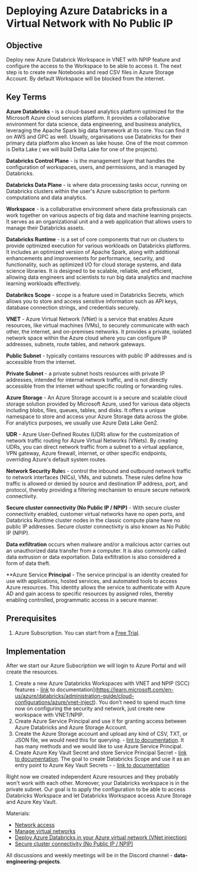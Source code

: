 # Deploying Azure Databricks in a Virtual Network with No Public IP

## Objective

Deploy new Azure Databrick Workspace in VNET with NPIP feature and configure the access to the Workspace to be able to access it. The next step is to create new Notebooks and read CSV files in Azure Storage Account. By default Workspace will be blocked from the internet.

## Key Terms

**Azure Databricks** -  is a cloud-based analytics platform optimized for the Microsoft Azure cloud services platform. It provides a collaborative environment for data science, data engineering, and business analytics, leveraging the Apache Spark big data framework at its core.  You can find it on AWS and GPC as well. Usually, organisations use Databricks for their primary data platform also known as lake house. One of the most common is Delta Lake ( we will build Delta Lake for one of the projects).

**Databricks Control Plane** -  is the management layer that handles the configuration of workspaces, users, and permissions, and is managed by Databricks. 

**Databricks Data Plane** - is where data processing tasks occur, running on Databricks clusters within the user's Azure subscription to perform computations and data analytics.

**Workspace** - is a collaborative environment where data professionals can work together on various aspects of big data and machine learning projects. It serves as an organizational unit and a web application that allows users to manage their Databricks assets. 

**Databricks Runtime** - is a set of core components that run on clusters to provide optimized execution for various workloads on Databricks platforms. It includes an optimized version of Apache Spark, along with additional enhancements and improvements for performance, security, and functionality, such as optimized I/O for cloud storage systems, and data science libraries. It is designed to be scalable, reliable, and efficient, allowing data engineers and scientists to run big data analytics and machine learning workloads effectively.

**Databrikcs Scope** - scope is a feature used in Databricks Secrets, which allows you to store and access sensitive information such as API keys, database connection strings, and credentials securely.

**VNET** - Azure Virtual Network (VNet) is a service that enables Azure resources, like virtual machines (VMs), to securely communicate with each other, the internet, and on-premises networks. It provides a private, isolated network space within the Azure cloud where you can configure IP addresses, subnets, route tables, and network gateways.

**Public Subnet** - typically contains resources with public IP addresses and is accessible from the internet.

**Private Subnet** - a private subnet hosts resources with private IP addresses, intended for internal network traffic, and is not directly accessible from the internet without specific routing or forwarding rules.

**Azure Storage** - An Azure Storage account is a secure and scalable cloud storage solution provided by Microsoft Azure, used for various data objects including blobs, files, queues, tables, and disks. It offers a unique namespace to store and access your Azure Storage data across the globe. For analytics purposes, we usually use Azure Data Lake Gen2.

**UDR** - Azure User-Defined Routes (UDR) allow for the customization of network traffic routing for Azure Virtual Networks (VNets). By creating UDRs, you can direct network traffic from a subnet to a virtual appliance, VPN gateway, Azure firewall, internet, or other specific endpoints, overriding Azure's default system routes.

**Network Security Rule**s - control the inbound and outbound network traffic to network interfaces (NICs), VMs, and subnets. These rules define how traffic is allowed or denied by source and destination IP address, port, and protocol, thereby providing a filtering mechanism to ensure secure network connectivity.

**Secure cluster connectivity (No Public IP / NPIP)** - With secure cluster connectivity enabled, customer virtual networks have no open ports, and Databricks Runtime cluster nodes in the classic compute plane have no public IP addresses. Secure cluster connectivity is also known as No Public IP (NPIP).

**Data exfiltration** occurs when malware and/or a malicious actor carries out an unauthorized data transfer from a computer. It is also commonly called data extrusion or data exportation. Data exfiltration is also considered a form of data theft.

**Azure Service **Principal** - The service principal is an identity created for use with applications, hosted services, and automated tools to access Azure resources. This identity allows the service to authenticate with Azure AD and gain access to specific resources by assigned roles, thereby enabling controlled, programmatic access in a secure manner.

## Prerequisites

1. Azure Subscription. You can start from a [Free](https://azure.microsoft.com/en-us/free/)[ Trial](https://azure.microsoft.com/en-us/free/).

## Implementation

After we start our Azure Subscription we will login to Azure Portal and will create the resources.

1. Create a new Azure Databricks Workspaces with VNET and NPIP (SCC) features - [link](https://learn.microsoft.com/en-us/azure/databricks/administration-guide/cloud-configurations/azure/vnet-inject) to documentation](https://learn.microsoft.com/en-us/azure/databricks/administration-guide/cloud-configurations/azure/vnet-inject). You don't need to spend much time now on configuring the security and network, just create new workspace with VNET/NPIP.
2. Create Azure Service Principal and use it for granting access between Azure Databricks and Azure Storage Account. 
3. Create the Azure Storage account and upload any kind of CSV, TXT, or JSON file, we would need this for querying. - [lint to documentation](https://learn.microsoft.com/en-us/azure/databricks/storage/azure-storage). It has many methods and we would like to use Azure Service Principal.
4. Create Azure Key Vault Secret and store Service Principal Secret - [link to documentation](https://learn.microsoft.com/en-us/azure/key-vault/general/quick-create-portal). The goal to create Databricks Scope and use it as an entry point to Azure Key Vault Secrets - - [link to documentation](https://learn.microsoft.com/en-us/azure/databricks/security/secrets/secret-scopes)

Right now we created independent Azure resources and they probably won't work with each other. Moreover, your Databricks workspace is in the private subnet. Our goal is to apply the configuration to be able to access Databricks Workspace and let Databricks Workspace access Azure Storage and Azure Key Vault. 

Materials:
- [Network access](https://learn.microsoft.com/en-us/azure/databricks/security/network/)
- [Manage virtual networks](https://learn.microsoft.com/en-us/azure/databricks/security/network/manage-vpcs)
- [Deploy Azure Databricks in your Azure virtual network (VNet injection)](https://learn.microsoft.com/en-us/azure/databricks/administration-guide/cloud-configurations/azure/vnet-inject)
- [Secure cluster connectivity (No Public IP / NPIP)](https://learn.microsoft.com/en-us/azure/databricks/security/network/secure-cluster-connectivity)

All discussions and weekly meetings will be in the Discord channel - **data-engineering-projects**.





